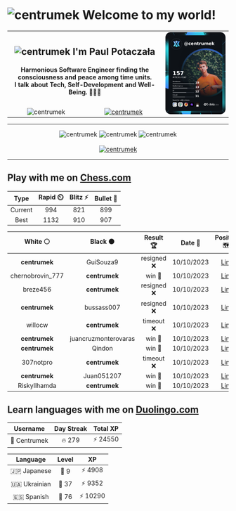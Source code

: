 <h1>
  <img
    src="https://emojis.slackmojis.com/emojis/images/1531849430/4246/blob-sunglasses.gif"
    width="30"
    alt="centrumek"
  />
  Welcome to my world!
</h1>

<table>
  <tbody>
    <tr>
      <td align="center" width="70%" colspan="2">
        <h2>
          <img
            src="https://raw.githubusercontent.com/MartinHeinz/MartinHeinz/master/wave.gif"
            width="30px"
            alt="centrumek"
          />
          I'm Paul Potaczała
        </h2>
        <h4>
          Harmonious Software Engineer finding the consciousness and peace among time units.
          <br/>
          I talk about Tech, Self-Development and Well-Being. 🌿🧘🚀
        </h4>
      </td>
      <td width="30%" rowspan="2">
        <a href="https://app.daily.dev/centrumek">
          <img
            src="./devcard.png"
            alt="centrumek"
          />
        </a>
      </td>
    </tr>
    <tr align="center">
      <td>
        <img
          src="https://komarev.com/ghpvc/?username=centrumek&label=visitors&color=0e75b6&style=flat"
          alt="centrumek"
        >
      </td>
      <td>
        <a href="https://stackoverflow.com/users/14496012/centrumek">
          <img
            src="https://stackoverflow.com/users/flair/14496012.png?theme=dark"
            alt="centrumek"
          >
        </a>
      </td>
    </tr>
  </tbody>
</table>

---
<div align="center">
  <img 
    src="https://github-readme-stats.vercel.app/api?username=centrumek&show_icons=true&count_private=true&theme=dark&hide_border=true&hide=issues,contribs&bg_color=00000000"
    alt="centrumek"
  />
  <img
    src="https://github-readme-stats.vercel.app/api/top-langs/?username=centrumek&layout=compact&hide_border=true&theme=dark&bg_color=00000000&langs_count=6&exclude_repo=air-statistic-app"
    alt="centrumek"
  />
  <img 
    src="https://github-readme-streak-stats.herokuapp.com?user=centrumek&theme=dark&hide_border=true&background=FFFFFF00"
    alt="centrumek"
  />
  <br/>
  <br/>
  <a href="https://www.buymeacoffee.com/centrumek">
    <img
      src="https://cdn.buymeacoffee.com/buttons/v2/default-orange.png"
      height="50"
      width="210"
      alt="centrumek"
    />
  </a>
</div>

---

## Play with me on [Chess.com](https://www.chess.com/member/centrumek)

<div align="center">
<!--START_SECTION:chessStats-->
<!-- Automatically generated with https://github.com/Balastrong/chess-stats-action -->

| Type | Rapid ⏲️ | Blitz ⚡ | Bullet 🔫 |
|:---:|:---:|:---:|:---:|
| Current | 994 | 821 | 899 |
| Best | 1132 | 910 | 907 |

| White ⚪ | Black ⚫ | Result 🏆 | Date 📅 | Position 🗺️ | Type 🕕 |
|:---:|:---:|:---:|:---:|:---:|:---:|
| **centrumek** | GuiSouza9 | resigned ❌ | 10/10/2023 | <a href="http://www.ee.unb.ca/cgi-bin/tervo/fen.pl?select=8/2pk4/p1pB4/2Pp4/3P3b/P4pp1/3K4/5r2 w - -">Link</a> | Blitz |
| chernobrovin_777 | **centrumek** | win 🥇 | 10/10/2023 | <a href="http://www.ee.unb.ca/cgi-bin/tervo/fen.pl?select=8/p5b1/6k1/6p1/8/qK6/8/r7 w - -">Link</a> | Blitz |
| breze456 | **centrumek** | resigned ❌ | 10/10/2023 | <a href="http://www.ee.unb.ca/cgi-bin/tervo/fen.pl?select=2k4r/6pp/3N1b2/2qQp3/7P/2PP4/PP3PP1/R3K2R b KQ -">Link</a> | Blitz |
| **centrumek** | bussass007 | resigned ❌ | 10/10/2023 | <a href="http://www.ee.unb.ca/cgi-bin/tervo/fen.pl?select=3r1rk1/1pp2ppp/p3p3/2q1P3/5PP1/2P1PK1P/7R/8 w - -">Link</a> | Blitz |
| willocw | **centrumek** | timeout ❌ | 10/10/2023 | <a href="http://www.ee.unb.ca/cgi-bin/tervo/fen.pl?select=8/8/2P5/p1K5/r3p3/8/8/6k1 b - -">Link</a> | Blitz |
| **centrumek** | juancruzmonterovaras | win 🥇 | 10/10/2023 | <a href="http://www.ee.unb.ca/cgi-bin/tervo/fen.pl?select=8/2R5/2p1p3/1pP1PkP1/4pP2/1K2P3/2P5/8 b - -">Link</a> | Blitz |
| **centrumek** | Qindon | win 🥇 | 10/10/2023 | <a href="http://www.ee.unb.ca/cgi-bin/tervo/fen.pl?select=4rrk1/ppp2ppQ/1qn5/8/8/1P1BP2P/P1P3P1/R4RK1 b - -">Link</a> | Blitz |
| 307notpro | **centrumek** | timeout ❌ | 10/10/2023 | <a href="http://www.ee.unb.ca/cgi-bin/tervo/fen.pl?select=2kb4/5p1p/1B6/K1R3p1/1P6/3N4/5P1P/8 b - -">Link</a> | Blitz |
| **centrumek** | Juan051207 | win 🥇 | 10/10/2023 | <a href="http://www.ee.unb.ca/cgi-bin/tervo/fen.pl?select=r5k1/ppp3pp/8/6N1/1P1pP1n1/P2P4/2P1Q2P/5RK1 b - -">Link</a> | Blitz |
| RiskyIlhamda | **centrumek** | win 🥇 | 10/10/2023 | <a href="http://www.ee.unb.ca/cgi-bin/tervo/fen.pl?select=8/p7/1p6/2k5/P5q1/7n/8/5K1q w - -">Link</a> | Blitz |

<!--END_SECTION:chessStats-->
</div>

## Learn languages with me on [Duolingo.com](https://www.duolingo.com/profile/Centrumek)

<div align="center">
<!--START_SECTION:duolingoStats-->
<!-- Automatically generated with https://github.com/centrumek/duolingo-readme-stats-->

| Username | Day Streak | Total XP |
|:---:|:---:|:---:|
| 👤 Centrumek | 🔥 279 | ⚡ 24550 |

| Language | Level | XP |
|:---:|:---:|:---:|
| 🇯🇵 Japanese | 👑 9 | ⚡ 4908 |
| 🇺🇦 Ukrainian | 👑 37 | ⚡ 9352 |
| 🇪🇸 Spanish | 👑 76 | ⚡ 10290 |

<!--END_SECTION:duolingoStats-->
</div>
<!--
**centrumek/centrumek** is a ✨ _special_ ✨ repository because its `README.md` (this file) appears on your GitHub profile.

Here are some ideas to get you started:

- 🔭 I’m currently working on ...
- 🌱 I’m currently learning ...
- 👯 I’m looking to collaborate on ...
- 🤔 I’m looking for help with ...
- 💬 Ask me about ...
- 📫 How to reach me: ...
- 😄 Pronouns: ...
- ⚡ Fun fact: ...
-->
